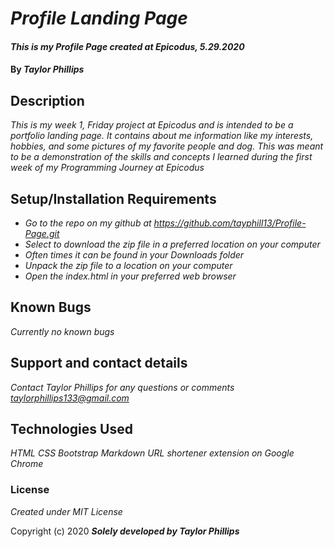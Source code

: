 # _Profile Landing Page_

#### _This is my Profile Page created at Epicodus, 5.29.2020_

#### By _**Taylor Phillips**_

## Description

_This is my week 1, Friday project at Epicodus and is intended to be a 
portfolio landing page.  It contains about me information like my interests, hobbies,
and some pictures of my favorite people and dog.  This was meant to be a demonstration of the skills and concepts I learned during the first week of my Programming Journey at Epicodus_

## Setup/Installation Requirements

* _Go to the repo on my github at https://github.com/tayphill13/Profile-Page.git_
* _Select to download the zip file in a preferred location on your computer_
* _Often times it can be found in your Downloads folder_
* _Unpack the zip file to a location on your computer_
* _Open the index.html in your preferred web browser_

## Known Bugs

_Currently no known bugs_

## Support and contact details

_Contact Taylor Phillips for any questions or comments <taylorphillips133@gmail.com>_

## Technologies Used

_HTML_
_CSS_
_Bootstrap_
_Markdown_
_URL shortener extension on Google Chrome_

### License

*Created under MIT License*

Copyright (c) 2020 **_Solely developed by Taylor Phillips_**